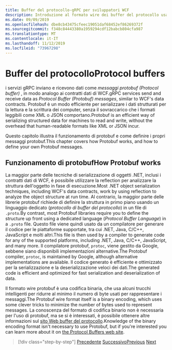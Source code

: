 ```yaml
---
title: Buffer del protocollo-gRPC per sviluppatori WCF
description: Introduzione al formato wire dei buffer del protocollo usato per la rete gRPC.
ms.date: 09/09/2019
ms.openlocfilehash: dbe8cb43475cfeec19051daf68452ef86269372f
ms.sourcegitcommit: f348c84443380a1959294cdf12babcb804cfa987
ms.translationtype: MT
ms.contentlocale: it-IT
ms.lasthandoff: 11/12/2019
ms.locfileid: "73967298"
---
```

# <a name="protocol-buffers"></a><span data-ttu-id="4ea83-103">Buffer del protocollo</span><span class="sxs-lookup"><span data-stu-id="4ea83-103">Protocol buffers</span></span>

<span data-ttu-id="4ea83-104">i servizi gRPC inviano e ricevono dati come *messaggi protobuf (Protocol buffer)* , in modo analogo ai contratti dati di WCF.</span><span class="sxs-lookup"><span data-stu-id="4ea83-104">gRPC services send and receive data as *Protocol Buffer (Protobuf) messages*, similar to WCF's data contracts.</span></span> <span data-ttu-id="4ea83-105">Protobuf è un modo efficiente per serializzare i dati strutturati per la lettura e la scrittura dei computer, senza il sovraccarico che i formati leggibili come XML o JSON comportano.</span><span class="sxs-lookup"><span data-stu-id="4ea83-105">Protobuf is an efficient way of serializing structured data for machines to read and write, without the overhead that human-readable formats like XML or JSON incur.</span></span>

<span data-ttu-id="4ea83-106">Questo capitolo illustra il funzionamento di protobuf e come definire i propri messaggi protobuf.</span><span class="sxs-lookup"><span data-stu-id="4ea83-106">This chapter covers how Protobuf works, and how to define your own Protobuf messages.</span></span>

## <a name="how-protobuf-works"></a><span data-ttu-id="4ea83-107">Funzionamento di protobuf</span><span class="sxs-lookup"><span data-stu-id="4ea83-107">How Protobuf works</span></span>

<span data-ttu-id="4ea83-108">La maggior parte delle tecniche di serializzazione di oggetti .NET, inclusi i contratti dati di WCF, è possibile utilizzare la reflection per analizzare la struttura dell'oggetto in fase di esecuzione.</span><span class="sxs-lookup"><span data-stu-id="4ea83-108">Most .NET object serialization techniques, including WCF's data contracts, work by using reflection to analyze the object structure at run time.</span></span> <span data-ttu-id="4ea83-109">Al contrario, la maggior parte delle librerie protobuf richiede di definire la struttura in primo piano usando un linguaggio dedicato (*protocollo di buffer del protocollo*) in un file di `.proto`.</span><span class="sxs-lookup"><span data-stu-id="4ea83-109">By contrast, most Protobuf libraries require you to define the structure up front using a dedicated language (*Protocol Buffer Language*) in a `.proto` file.</span></span> <span data-ttu-id="4ea83-110">Questo file viene quindi usato da un compilatore per generare il codice per le piattaforme supportate, tra cui .NET, Java, C/C++, JavaScript e molti altri.</span><span class="sxs-lookup"><span data-stu-id="4ea83-110">This file is then used by a compiler to generate code for any of the supported platforms, including .NET, Java, C/C++, JavaScript, and many more.</span></span> <span data-ttu-id="4ea83-111">Il compilatore protobuf, `protoc`, viene gestito da Google, sebbene siano disponibili implementazioni alternative.</span><span class="sxs-lookup"><span data-stu-id="4ea83-111">The Protobuf compiler, `protoc`, is maintained by Google, although alternative implementations are available.</span></span> <span data-ttu-id="4ea83-112">Il codice generato è efficiente e ottimizzato per la serializzazione e la deserializzazione veloci dei dati.</span><span class="sxs-lookup"><span data-stu-id="4ea83-112">The generated code is efficient and optimized for fast serialization and deserialization of data.</span></span>

<span data-ttu-id="4ea83-113">Il formato wire protobuf è una codifica binaria, che usa alcuni trucchi intelligenti per ridurre al minimo il numero di byte usati per rappresentare i messaggi.</span><span class="sxs-lookup"><span data-stu-id="4ea83-113">The Protobuf wire format itself is a binary encoding, which uses some clever tricks to minimize the number of bytes used to represent messages.</span></span> <span data-ttu-id="4ea83-114">La conoscenza del formato di codifica binario non è necessaria per l'uso di protobuf, ma se si è interessati, è possibile ottenere altre informazioni sul [sito Web buffer del protocollo](https://developers.google.com/protocol-buffers/docs/encoding).</span><span class="sxs-lookup"><span data-stu-id="4ea83-114">Knowledge of the binary encoding format isn't necessary to use Protobuf, but if you're interested you can learn more about it on [the Protocol Buffers web site](https://developers.google.com/protocol-buffers/docs/encoding).</span></span>

>[!div class="step-by-step"]
><span data-ttu-id="4ea83-115">[Precedente](why-grpc.md)
>[Successivo](protobuf-messages.md)</span><span class="sxs-lookup"><span data-stu-id="4ea83-115">[Previous](why-grpc.md)
[Next](protobuf-messages.md)</span></span>
